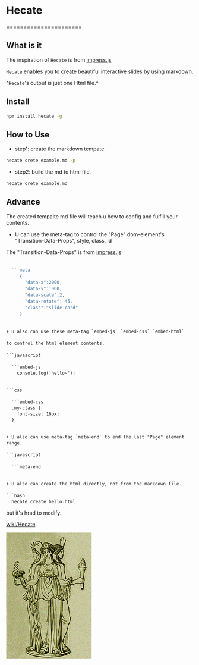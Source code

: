 # Hecate
======================

What is it
----------------------

The inspiration of `Hecate` is from [impress.js](https://github.com/impress/impress.js)

`Hecate` enables you to create beautiful interactive slides by using markdown.

^`Hecate`'s output is just one Html file.^

Install
----------------------

``` bash
npm install hecate -g
```

How to Use
----------------------

+ step1: create the markdown tempate.

``` bash
hecate crete example.md -p
```

+ step2: build the md to html file.

``` bash
hecate crete example.md
```

Advance
----------------------
The created tempalte md file will teach u how to config and fulfill your contents.

+ U can use the meta-tag to control the "Page" dom-element's "Transition-Data-Props", style, class, id

The "Transition-Data-Props" is from [impress.js](https://github.com/impress/impress.js)

```javascript

  ```meta
     {
       "data-x":2000,
       "data-y":1000,
       "data-scale":2,
       "data-rotate": 45,
       "class":"slide-card"
     }
  ```

```

+ U also can use these meta-tag `embed-js` `embed-css` `embed-html`

to control the html element contents.

```javascript

  ```embed-js
    console.log('hello~');
  ```

```

```css

  ```embed-css
  .my-class {
    font-size: 16px;
  }
  ```

```

+ U also can use meta-tag `meta-end` to end the last "Page" element range.

```javascript

  ```meta-end
  ```

```

+ U also can create the html directly, not from the markdown file.

```bash
  hecate create hello.html
```

 but it's hrad to modify.

[wiki/Hecate](https://en.wikipedia.org/wiki/Hecate)

![hecate](./hecate.png)



